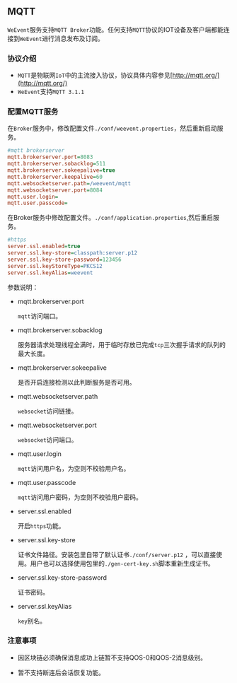 ## MQTT
`WeEvent`服务支持`MQTT Broker`功能。任何支持`MQTT`协议的IOT设备及客户端都能连接到`WeEvent`进行消息发布及订阅。

### 协议介绍

- `MQTT`是物联网`IoT`中的主流接入协议，协议具体内容参见[http://mqtt.org/](http://mqtt.org/) 
- `WeEvent`支持`MQTT 3.1.1`
### 配置MQTT服务

 在`Broker`服务中，修改配置文件`./conf/weevent.properties`，然后重新启动服务。

```ini
#mqtt brokerserver
mqtt.brokerserver.port=8083
mqtt.brokerserver.sobacklog=511
mqtt.brokerserver.sokeepalive=true
mqtt.brokerserver.keepalive=60
mqtt.websocketserver.path=/weevent/mqtt
mqtt.websocketserver.port=8084
mqtt.user.login=
mqtt.user.passcode=
```

在Broker服务中修改配置文件。`./conf/application.properties`,然后重启服务。

```ini
#https
server.ssl.enabled=true
server.ssl.key-store=classpath:server.p12
server.ssl.key-store-password=123456
server.ssl.keyStoreType=PKCS12
server.ssl.keyAlias=weevent
```

参数说明：

- mqtt.brokerserver.port

  `mqtt`访问端口。

- mqtt.brokerserver.sobacklog

  服务器请求处理线程全满时，用于临时存放已完成`tcp`三次握手请求的队列的最大长度。

- mqtt.brokerserver.sokeepalive

  是否开启连接检测以此判断服务是否可用。

- mqtt.websocketserver.path

  `websocket`访问链接。

- mqtt.websocketserver.port

  `websocket`访问端口。

- mqtt.user.login

  `mqtt`访问用户名，为空则不校验用户名。

- mqtt.user.passcode

  `mqtt`访问用户密码，为空则不校验用户密码。

- server.ssl.enabled

  开启`https`功能。

- server.ssl.key-store

  证书文件路径。安装包里自带了默认证书`./conf/server.p12` ，可以直接使用。用户也可以选择使用包里的`./gen-cert-key.sh`脚本重新生成证书。

- server.ssl.key-store-password

  证书密码。

- server.ssl.keyAlias

  `key`别名。
### 注意事项

- 因区块链必须确保消息成功上链暂不支持QOS-0和QOS-2消息级别。

- 暂不支持断连后会话恢复功能。